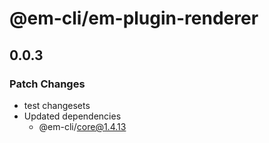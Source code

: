 # @em-cli/em-plugin-renderer

## 0.0.3

### Patch Changes

- test changesets
- Updated dependencies
  - @em-cli/core@1.4.13
